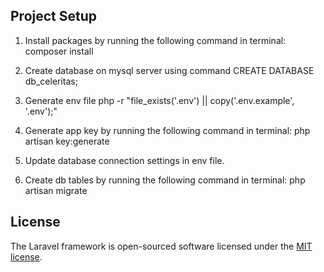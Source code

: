 ## Project Setup

1. Install packages by running the following command in terminal: 
    composer install

2. Create database on mysql server using command
    CREATE DATABASE db_celeritas;

3. Generate env file
    php -r "file_exists('.env') || copy('.env.example', '.env');"

4. Generate app key by running the following command in terminal:
    php artisan key:generate

5. Update database connection settings in env file.

6. Create db tables by running the following command in terminal:
    php artisan migrate



## License

The Laravel framework is open-sourced software licensed under the [MIT license](https://opensource.org/licenses/MIT).
